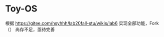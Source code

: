 # Toy-OS                                                                                                                                                                 
根据 https://gitee.com/hsyhhh/lab20fall-stu/wikis/lab6 实现全部功能，Fork （） 尚存不足，亟待完善
